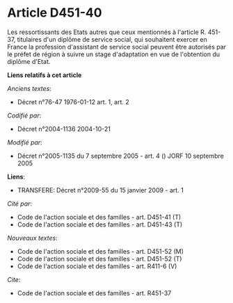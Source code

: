 # Article D451-40

Les ressortissants des Etats autres que ceux mentionnés à l'article R. 451-37, titulaires d'un diplôme de service social, qui
souhaitent exercer en France la profession d'assistant de service social peuvent être autorisés par le préfet de région à
suivre un stage d'adaptation en vue de l'obtention du diplôme d'Etat.

**Liens relatifs à cet article**

_Anciens textes_:

  - Décret n°76-47 1976-01-12 art. 1, art. 2

_Codifié par_:

  - Décret n°2004-1136 2004-10-21

_Modifié par_:

  - Décret n°2005-1135 du 7 septembre 2005 - art. 4 () JORF 10 septembre 2005

**Liens**:

  - TRANSFERE: Décret n°2009-55 du 15 janvier 2009 - art. 1

_Cité par_:

  - Code de l'action sociale et des familles - art. D451-41 (T)
  - Code de l'action sociale et des familles - art. D451-43 (T)

_Nouveaux textes_:

  - Code de l'action sociale et des familles - art. D451-52 (M)
  - Code de l'action sociale et des familles - art. D451-52 (T)
  - Code de l'action sociale et des familles - art. R411-6 (V)

_Cite_:

  - Code de l'action sociale et des familles - art. R451-37
